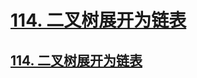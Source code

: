 # [114. 二叉树展开为链表](https://github.com/imtsingyun/LeetCode/issues/35)

## [114. 二叉树展开为链表](https://leetcode.cn/problems/flatten-binary-tree-to-linked-list/)

